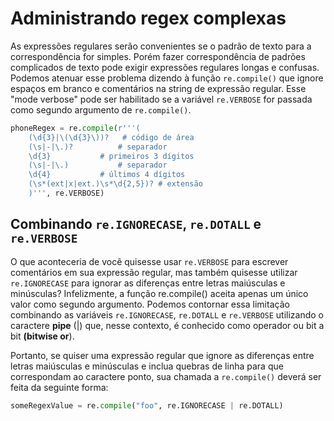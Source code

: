 # Administrando regex complexas

As expressões regulares serão convenientes se o padrão de texto para a correspondência for simples. Porém fazer correspondência de padrões complicados de texto pode exigir expressões regulares longas e confusas. Podemos atenuar esse problema dizendo à função `re.compile()` que ignore espaços em branco e comentários na string de expressão regular. Esse "mode verbose" pode ser habilitado se a variável `re.VERBOSE` for passada como segundo argumento de `re.compile()`.

```python
phoneRegex = re.compile(r'''(
    (\d{3}|\(\d{3}\))?   # código de área
    (\s|-|\.)? 			# separador
    \d{3} 			# primeiros 3 dígitos
    (\s|-|\.) 			# separador
    \d{4} 			# últimos 4 dígitos
    (\s*(ext|x|ext.)\s*\d{2,5})? # extensão
    )''', re.VERBOSE)
```

## Combinando `re.IGNORECASE`, `re.DOTALL` e `re.VERBOSE`

O que aconteceria de você quisesse usar `re.VERBOSE` para escrever comentários em sua expressão regular, mas também quisesse utilizar `re.IGNORECASE` para ignorar as diferenças entre letras maiúsculas e minúsculas? Infelizmente, a função re.compile() aceita apenas um único valor como segundo argumento. Podemos contornar essa limitação combinando as variáveis `re.IGNORECASE`, `re.DOTALL` e `re.VERBOSE` utilizando o caractere **pipe** (|) que, nesse contexto, é conhecido como operador ou bit a bit **(bitwise or**).

Portanto, se quiser uma expressão regular que ignore as diferenças entre letras maiúsculas e minúsculas e inclua quebras de linha para que correspondam ao caractere ponto, sua chamada a `re.compile()` deverá ser feita da seguinte forma:

```python
someRegexValue = re.compile("foo", re.IGNORECASE | re.DOTALL)
```